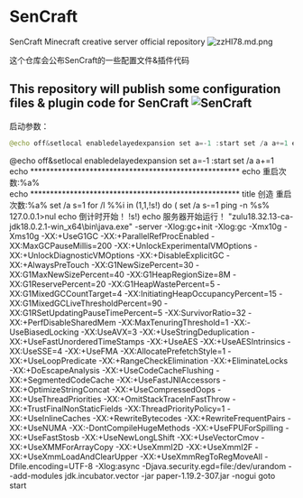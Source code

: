# SenCraft
SenCraft Minecraft creative server official repository
![zzHI78.md.png](https://s1.ax1x.com/2022/12/28/zzHI78.md.png)

这个仓库会公布SenCraft的一些配置文件&插件代码

This repository will publish some configuration files & plugin code for SenCraft
![SenCraft](ttps://tietu.mclists.cn/banner/purple/5545/1.jpg)
-----------
启动参数：
```java
@echo off&setlocal enabledelayedexpansion set a=-1 :start set /a a+=1 echo ***************************************************** echo                    重启次数:%a% echo ***************************************************** title 创造 重启次数:%a% set /a s=1 for /l %%i in (1,1,!s!) do ( set /a s-=1 ping -n %s% 127.0.0.1>nul echo 倒计时开始！ !s!) echo 服务器开始运行！ "zulu18.32.13-ca-jdk18.0.2.1-win_x64\bin\java.exe" -server -Xlog:gc+init -Xlog:gc -Xmx10g -Xms10g -XX:+UseG1GC -XX:+ParallelRefProcEnabled -XX:MaxGCPauseMillis=200 -XX:+UnlockExperimentalVMOptions -XX:+UnlockDiagnosticVMOptions -XX:+DisableExplicitGC -XX:+AlwaysPreTouch -XX:G1NewSizePercent=30 -XX:G1MaxNewSizePercent=40 -XX:G1HeapRegionSize=8M -XX:G1ReservePercent=20 -XX:G1HeapWastePercent=5 -XX:G1MixedGCCountTarget=4 -XX:InitiatingHeapOccupancyPercent=15 -XX:G1MixedGCLiveThresholdPercent=90 -XX:G1RSetUpdatingPauseTimePercent=5 -XX:SurvivorRatio=32 -XX:+PerfDisableSharedMem -XX:MaxTenuringThreshold=1 -XX:-UseBiasedLocking -XX:UseAVX=3 -XX:+UseStringDeduplication -XX:+UseFastUnorderedTimeStamps -XX:+UseAES -XX:+UseAESIntrinsics -XX:UseSSE=4 -XX:+UseFMA -XX:AllocatePrefetchStyle=1 -XX:+UseLoopPredicate -XX:+RangeCheckElimination -XX:+EliminateLocks -XX:+DoEscapeAnalysis -XX:+UseCodeCacheFlushing -XX:+SegmentedCodeCache -XX:+UseFastJNIAccessors -XX:+OptimizeStringConcat -XX:+UseCompressedOops -XX:+UseThreadPriorities -XX:+OmitStackTraceInFastThrow -XX:+TrustFinalNonStaticFields -XX:ThreadPriorityPolicy=1 -XX:+UseInlineCaches -XX:+RewriteBytecodes -XX:+RewriteFrequentPairs -XX:+UseNUMA -XX:-DontCompileHugeMethods -XX:+UseFPUForSpilling -XX:+UseFastStosb -XX:+UseNewLongLShift -XX:+UseVectorCmov -XX:+UseXMMForArrayCopy -XX:+UseXmmI2D -XX:+UseXmmI2F -XX:+UseXmmLoadAndClearUpper -XX:+UseXmmRegToRegMoveAll -Dfile.encoding=UTF-8 -Xlog:async -Djava.security.egd=file:/dev/urandom --add-modules jdk.incubator.vector -jar  paper-1.19.2-307.jar -nogui goto start
```
@echo off&setlocal enabledelayedexpansion
set a=-1
:start
set /a a+=1
echo *****************************************************
echo                    重启次数:%a%                    
echo *****************************************************
title 创造 重启次数:%a% 
set /a s=1
for /l %%i in (1,1,!s!) do (
set /a s-=1
ping -n %s% 127.0.0.1>nul
echo 倒计时开始！ !s!)
echo 服务器开始运行！
"zulu18.32.13-ca-jdk18.0.2.1-win_x64\bin\java.exe" -server -Xlog:gc+init -Xlog:gc -Xmx10g -Xms10g -XX:+UseG1GC -XX:+ParallelRefProcEnabled -XX:MaxGCPauseMillis=200 -XX:+UnlockExperimentalVMOptions -XX:+UnlockDiagnosticVMOptions -XX:+DisableExplicitGC -XX:+AlwaysPreTouch -XX:G1NewSizePercent=30 -XX:G1MaxNewSizePercent=40 -XX:G1HeapRegionSize=8M -XX:G1ReservePercent=20 -XX:G1HeapWastePercent=5 -XX:G1MixedGCCountTarget=4 -XX:InitiatingHeapOccupancyPercent=15 -XX:G1MixedGCLiveThresholdPercent=90 -XX:G1RSetUpdatingPauseTimePercent=5 -XX:SurvivorRatio=32 -XX:+PerfDisableSharedMem -XX:MaxTenuringThreshold=1 -XX:-UseBiasedLocking -XX:UseAVX=3 -XX:+UseStringDeduplication -XX:+UseFastUnorderedTimeStamps -XX:+UseAES -XX:+UseAESIntrinsics -XX:UseSSE=4 -XX:+UseFMA -XX:AllocatePrefetchStyle=1 -XX:+UseLoopPredicate -XX:+RangeCheckElimination -XX:+EliminateLocks -XX:+DoEscapeAnalysis -XX:+UseCodeCacheFlushing -XX:+SegmentedCodeCache -XX:+UseFastJNIAccessors -XX:+OptimizeStringConcat -XX:+UseCompressedOops -XX:+UseThreadPriorities -XX:+OmitStackTraceInFastThrow -XX:+TrustFinalNonStaticFields -XX:ThreadPriorityPolicy=1 -XX:+UseInlineCaches -XX:+RewriteBytecodes -XX:+RewriteFrequentPairs -XX:+UseNUMA -XX:-DontCompileHugeMethods -XX:+UseFPUForSpilling -XX:+UseFastStosb -XX:+UseNewLongLShift -XX:+UseVectorCmov -XX:+UseXMMForArrayCopy -XX:+UseXmmI2D -XX:+UseXmmI2F -XX:+UseXmmLoadAndClearUpper -XX:+UseXmmRegToRegMoveAll -Dfile.encoding=UTF-8 -Xlog:async -Djava.security.egd=file:/dev/urandom --add-modules jdk.incubator.vector -jar  paper-1.19.2-307.jar -nogui
goto start
